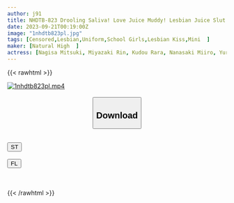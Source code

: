 ```yaml
---
author: j91
title: NHDTB-823 Drooling Saliva! Love Juice Muddy! Lesbian Juice Slut Who Makes Black-Haired Girls ○ Students Fall In Love With Sticky Licking Cunnilingus 4
date: 2023-09-21T00:19:00Z
image: "1nhdtb823pl.jpg"
tags: [Censored,Lesbian,Uniform,School Girls,Lesbian Kiss,Mini	]
maker: [Natural High  ]
actress: [Nagisa Mitsuki, Miyazaki Rin, Kudou Rara, Nanasaki Miiro, Yura Kana ]
---
```



{{< rawhtml >}}

<div class="video" data-videoid="r40MgMBzJlFbjbP">
    <a href="javascript:;">
        <img src="https://my.j91.asia/posts/1nhdtb823pl/1nhdtb823pl.jpg" width="WIDTH" height="HEIGHT" alt="1nhdtb823pl.mp4" loading="lazy">
    </a>
</div>

<script type="text/javascript" src="https://j91.asia/asset/on-demand-st.js"></script>

<br>
  <link rel="stylesheet" href="https://j91.asia/asset/bs5.css">
  
  <center>
  <button class="btn btn-primary" type="button" data-bs-toggle="collapse" data-bs-target=".multi-collapse" aria-expanded="false" aria-controls="multiCollapseExample1 multiCollapseExample2"><h2>Download</h2></button></center>
</p>
<div class="row">
  <div class="col">
    <div class="collapse multi-collapse" id="multiCollapseExample1">
      <div class="card card-body">
	      	      <br>
<div class="buttons">  
<a href="https://streamtape.to/v/r40MgMBzJlFbjbP"><button class="btn-hover color-3"><i class="fa fa-download"></i> ST</button></a></div>
    </div>
  </div>
</div>
  <div class="col">
    <div class="collapse multi-collapse" id="multiCollapseExample2">
      <div class="card card-body">
	      <br>
<div class="buttons">
    <a href="https://filelions.online/f/0ws0pcm1rd46"><button class="btn-hover color-9"><i class="fa fa-download"></i> FL</button></a></div>
<br><br>
      </div>
    </div>
  </div>
</div>

{{< /rawhtml >}}